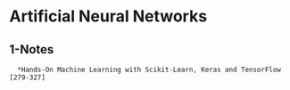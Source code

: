 # Artificial Neural Networks
## 1-Notes
      *Hands-On Machine Learning with Scikit-Learn, Keras and TensorFlow [279-327]
## 
